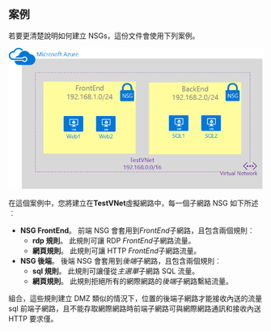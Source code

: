 ## <a name="scenario"></a>案例

若要更清楚說明如何建立 NSGs，這份文件會使用下列案例。

![VNet 案例](./media/virtual-networks-create-nsg-scenario-include/figure1.png)

在這個案例中，您將建立在**TestVNet**虛擬網路中，每一個子網路 NSG 如下所述︰ 

- **NSG FrontEnd**。 前端 NSG 會套用到*FrontEnd*子網路，且包含兩個規則︰  
    - **rdp 規則**。 此規則可讓 RDP *FrontEnd*子網路流量。
    - **網頁規則**。 此規則可讓 HTTP *FrontEnd*子網路流量。
- **NSG 後端**。 後端 NSG 會套用到*後端*子網路，且包含兩個規則︰ 
    - **sql 規則**。 此規則可讓僅從*主選單*子網路 SQL 流量。
    - **網頁規則**。 此規則拒絕所有的網際網路的*後端*子網路繫結流量。

組合，這些規則建立 DMZ 類似的情況下，位置的後端子網路才能接收內送的流量 sql 前端子網路，且不能存取網際網路時前端子網路可與網際網路通訊和接收內送 HTTP 要求僅。
 
